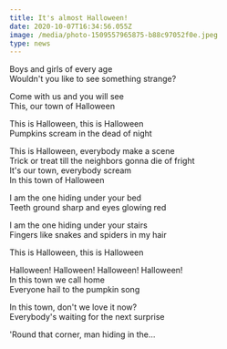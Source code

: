 ```yaml
---
title: It's almost Halloween!
date: 2020-10-07T16:34:56.055Z
image: /media/photo-1509557965875-b88c97052f0e.jpeg
type: news
---
```

Boys and girls of every age\
Wouldn't you like to see something strange?

Come with us and you will see\
This, our town of Halloween

This is Halloween, this is Halloween\
Pumpkins scream in the dead of night

This is Halloween, everybody make a scene\
Trick or treat till the neighbors gonna die of fright\
It's our town, everybody scream\
In this town of Halloween

I am the one hiding under your bed\
Teeth ground sharp and eyes glowing red

I am the one hiding under your stairs\
Fingers like snakes and spiders in my hair

This is Halloween, this is Halloween

Halloween! Halloween! Halloween! Halloween!\
In this town we call home\
Everyone hail to the pumpkin song

In this town, don't we love it now?\
Everybody's waiting for the next surprise

'Round that corner, man hiding in the…
